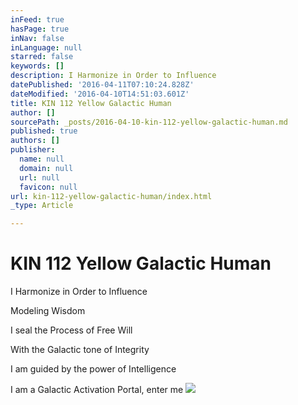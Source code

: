 ```yaml
---
inFeed: true
hasPage: true
inNav: false
inLanguage: null
starred: false
keywords: []
description: I Harmonize in Order to Influence
datePublished: '2016-04-11T07:10:24.828Z'
dateModified: '2016-04-10T14:51:03.601Z'
title: KIN 112 Yellow Galactic Human
author: []
sourcePath: _posts/2016-04-10-kin-112-yellow-galactic-human.md
published: true
authors: []
publisher:
  name: null
  domain: null
  url: null
  favicon: null
url: kin-112-yellow-galactic-human/index.html
_type: Article

---
```

# KIN 112 Yellow Galactic Human

I Harmonize in Order to Influence

Modeling Wisdom

I seal the Process of Free Will

With the Galactic tone of Integrity

I am guided by the power of Intelligence

I am a Galactic Activation Portal, enter me
![](https://the-grid-user-content.s3-us-west-2.amazonaws.com/d9ec7127-f60b-43b4-9e3e-b72622eb65eb.png)
